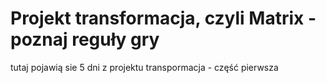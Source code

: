 # Projekt transformacja, czyli Matrix - poznaj reguły gry

tutaj pojawią sie 5 dni z projektu transpormacja - część pierwsza

